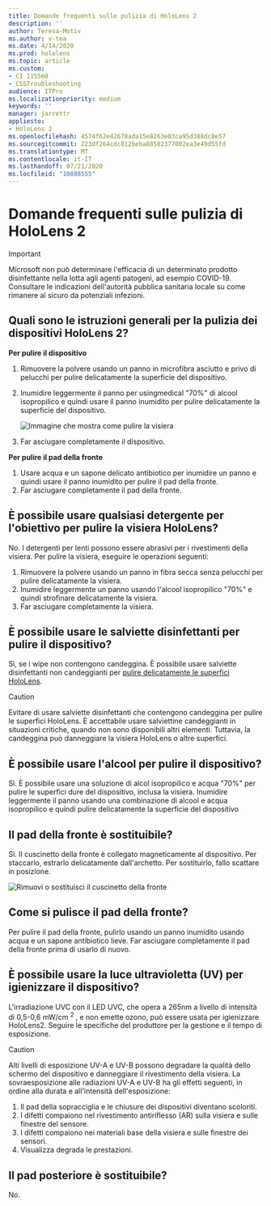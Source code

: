 ```yaml
---
title: Domande frequenti sulle pulizia di HoloLens 2
description: ''
author: Teresa-Motiv
ms.author: v-tea
ms.date: 4/14/2020
ms.prod: hololens
ms.topic: article
ms.custom:
- CI 115560
- CSSTroubleshooting
audience: ITPro
ms.localizationpriority: medium
keywords: ''
manager: jarrettr
appliesto:
- HoloLens 2
ms.openlocfilehash: 4574f62e42678ada15e8263e03ca95d388dc8e57
ms.sourcegitcommit: 223df264cdc812beba88582377002ea3e49d55fd
ms.translationtype: MT
ms.contentlocale: it-IT
ms.lasthandoff: 07/21/2020
ms.locfileid: "10888555"
---
```

# Domande frequenti sulle pulizia di HoloLens 2

> [!IMPORTANT]  
> Microsoft non può determinare l'efficacia di un determinato prodotto disinfettante nella lotta agli agenti patogeni, ad esempio COVID-19. Consultare le indicazioni dell'autorità pubblica sanitaria locale su come rimanere al sicuro da potenziali infezioni.  

## Quali sono le istruzioni generali per la pulizia dei dispositivi HoloLens 2?

**Per pulire il dispositivo**

1. Rimuovere la polvere usando un panno in microfibra asciutto e privo di pelucchi per pulire delicatamente la superficie del dispositivo.
1. Inumidire leggermente il panno per usingmedical "70%" di alcool isopropilico e quindi usare il panno inumidito per pulire delicatamente la superficie del dispositivo.

   ![Immagine che mostra come pulire la visiera](images/hololens-cleaning-visor.png)

1. Far asciugare completamente il dispositivo.

**Per pulire il pad della fronte**

1. Usare acqua e un sapone delicato antibiotico per inumidire un panno e quindi usare il panno inumidito per pulire il pad della fronte.
1. Far asciugare completamente il pad della fronte.

## È possibile usare qualsiasi detergente per l'obiettivo per pulire la visiera HoloLens?

No. I detergenti per lenti possono essere abrasivi per i rivestimenti della visiera. Per pulire la visiera, eseguire le operazioni seguenti:  

1. Rimuovere la polvere usando un panno in fibra secca senza pelucchi per pulire delicatamente la visiera.
1. Inumidire leggermente un panno usando l'alcool isopropilico "70%" e quindi strofinare delicatamente la visiera.
1. Far asciugare completamente la visiera.

## È possibile usare le salviette disinfettanti per pulire il dispositivo?

Sì, se i wipe non contengono candeggina. È possibile usare salviette disinfettanti non candeggianti per [pulire delicatamente le superfici HoloLens](#what-are-the-general-cleaning-instructions-for-hololens-2-devices).  

> [!CAUTION]  
> Evitare di usare salviette disinfettanti che contengono candeggina per pulire le superfici HoloLens. È accettabile usare salviettine candeggianti in situazioni critiche, quando non sono disponibili altri elementi. Tuttavia, la candeggina può danneggiare la visiera HoloLens o altre superfici.

## È possibile usare l'alcool per pulire il dispositivo?

Sì. È possibile usare una soluzione di alcol isopropilico e acqua "70%" per pulire le superfici dure del dispositivo, inclusa la visiera. Inumidire leggermente il panno usando una combinazione di alcool e acqua isopropilico e quindi pulire delicatamente la superficie del dispositivo

## Il pad della fronte è sostituibile?

Sì. Il cuscinetto della fronte è collegato magneticamente al dispositivo. Per staccarlo, estrarlo delicatamente dall'archetto. Per sostituirlo, fallo scattare in posizione.

![Rimuovi o sostituisci il cuscinetto della fronte](images/hololens2-remove-browpad.png)

## Come si pulisce il pad della fronte?

Per pulire il pad della fronte, pulirlo usando un panno inumidito usando acqua e un sapone antibiotico lieve. Far asciugare completamente il pad della fronte prima di usarlo di nuovo.

## È possibile usare la luce ultravioletta (UV) per igienizzare il dispositivo?

L'irradiazione UVC con il LED UVC, che opera a 265nm a livello di intensità di 0,5-0,6 mW/cm <sup> 2 </sup> , e non emette ozono, può essere usata per igienizzare HoloLens2. Seguire le specifiche del produttore per la gestione e il tempo di esposizione.

> [!CAUTION]  
> Alti livelli di esposizione UV-A e UV-B possono degradare la qualità dello schermo del dispositivo e danneggiare il rivestimento della visiera. La sovraesposizione alle radiazioni UV-A e UV-B ha gli effetti seguenti, in ordine alla durata e all'intensità dell'esposizione:
>  
> 1. Il pad della sopracciglia e le chiusure dei dispositivi diventano scoloriti.
> 1. I difetti compaiono nel rivestimento antiriflesso (AR) sulla visiera e sulle finestre del sensore.
> 1. I difetti compaiono nei materiali base della visiera e sulle finestre dei sensori.
> 1. Visualizza degrada le prestazioni.

## Il pad posteriore è sostituibile?

No.
